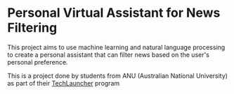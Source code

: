 # Personal Virtual Assistant for News Filtering
This project aims to use machine learning and natural language processing to create a personal assistant that can filter news based on the user's personal preference.

This is a project done by students from ANU (Australian National University) as part of their [TechLauncher](https://cs.anu.edu.au/TechLauncher/) program
